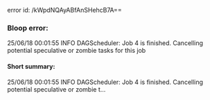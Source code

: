 error id: /kWpdNQAyABfAnSHehcB7A==
### Bloop error:

25/06/18 00:01:55 INFO DAGScheduler: Job 4 is finished. Cancelling potential speculative or zombie tasks for this job
#### Short summary: 

25/06/18 00:01:55 INFO DAGScheduler: Job 4 is finished. Cancelling potential speculative or zombie t...